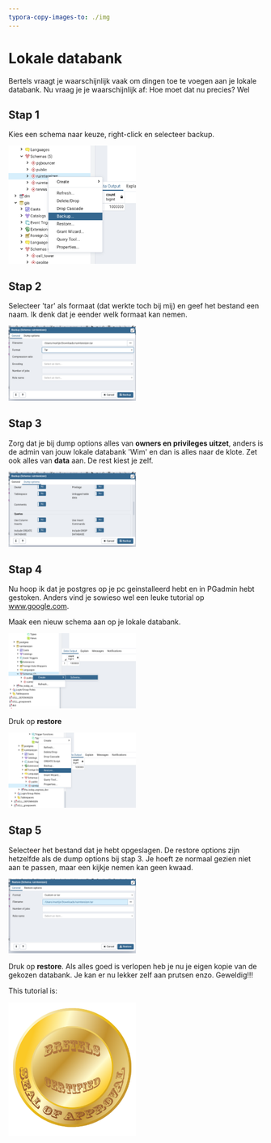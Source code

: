 ```yaml
---
typora-copy-images-to: ./img
---
```


# Lokale databank

Bertels vraagt je waarschijnlijk vaak om dingen toe te voegen aan je lokale databank. Nu vraag je je waarschijnlijk af: Hoe moet dat nu precies? Wel



## Stap 1

Kies een schema naar keuze, right-click en selecteer backup.

<img src="img/stap1.png" alt="stap1" width="50%" />

## Stap 2

Selecteer 'tar' als formaat (dat werkte toch bij mij) en geef het bestand een naam. Ik denk dat je eender welk formaat kan nemen.

<img src="img/stap2.png" alt="stap2" width="50%" />

## Stap 3

Zorg dat je bij dump options alles van **owners en privileges uitzet**, anders is de admin van jouw lokale databank 'Wim' en dan is alles naar de klote. Zet ook alles van **data** aan. De rest kiest je zelf.

<img src="img/stap3.png" alt="stap3" width="50%" />

## Stap 4

Nu hoop ik dat je postgres op je pc geinstalleerd hebt en in PGadmin hebt gestoken. Anders vind je sowieso wel een leuke tutorial op www.google.com.



Maak een nieuw schema aan op je lokale databank.

<img src="img/stap4.png" alt="stap4" width="50%" />

Druk op **restore**

<img src="img/stap4_1.png" alt="stap4_1" width="50%" />

## Stap 5

Selecteer het bestand dat je hebt opgeslagen. De restore options zijn hetzelfde als de dump options bij stap 3. Je hoeft ze normaal gezien niet aan te passen, maar een kijkje nemen kan geen kwaad.

<img src="img/stap5.png" alt="stap5" width="50%" />

Druk op **restore**. Als alles goed is verlopen heb je nu je eigen kopie van de gekozen databank. Je kan er nu lekker zelf aan prutsen enzo. Geweldig!!!



This tutorial is:

<img src="img/bretels-certified.png" alt="bretels-certified" width="50%" />